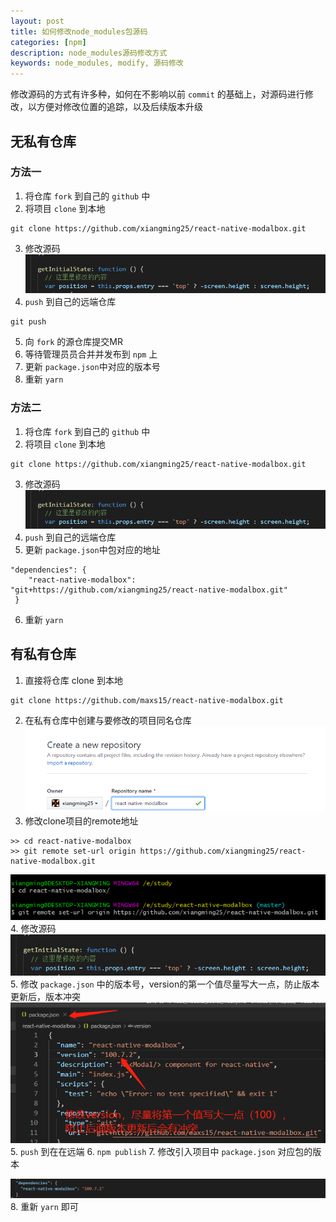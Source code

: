 ```yaml
---
layout: post
title: 如何修改node_modules包源码
categories: [npm]
description: node_modules源码修改方式
keywords: node_modules, modify, 源码修改
---
```


修改源码的方式有许多种，如何在不影响以前 `commit` 的基础上，对源码进行修改，以方便对修改位置的追踪，以及后续版本升级

## 无私有仓库

### 方法一

1. 将仓库 `fork` 到自己的 `github` 中
2. 将项目 `clone` 到本地
```
git clone https://github.com/xiangming25/react-native-modalbox.git
```
3. 修改源码
![修改的源码](/assets/images/2019/09/20190919221931.png)
4. `push` 到自己的远端仓库
```
git push
```
5. 向 `fork` 的源仓库提交MR
6. 等待管理员员合并并发布到 `npm` 上
7. 更新 `package.json`中对应的版本号
8. 重新 `yarn`

### 方法二

1. 将仓库 `fork` 到自己的 `github` 中
2. 将项目 `clone` 到本地
```
git clone https://github.com/xiangming25/react-native-modalbox.git
```
3. 修改源码
![修改的源码](/assets/images/2019/09/20190919221931.png)
4. `push` 到自己的远端仓库
5. 更新 `package.json`中包对应的地址
```
"dependencies": {
    "react-native-modalbox": "git+https://github.com/xiangming25/react-native-modalbox.git"
 }
```
6. 重新 `yarn`

## 有私有仓库

1. 直接将仓库 clone 到本地
```
git clone https://github.com/maxs15/react-native-modalbox.git
```
2. 在私有仓库中创建与要修改的项目同名仓库
![创建同名仓库](/assets/images/2019/09/20190919224111.png)
3. 修改clone项目的remote地址
```
>> cd react-native-modalbox
>> git remote set-url origin https://github.com/xiangming25/react-native-modalbox.git
```
![重新设置remote url](/assets/images/2019/09/20190919224403.png)
4. 修改源码
![修改的源码](/assets/images/2019/09/20190919221931.png)
5. 修改 `package.json` 中的版本号，version的第一个值尽量写大一点，防止版本更新后，版本冲突
![修改version](/assets/images/2019/09/20190919223223.png)
5. `push` 到在在远端
6. `npm publish`
7. 修改引入项目中 `package.json` 对应包的版本

![修改package中对应的version](/assets/images/2019/09/20190919232519.png)
8. 重新 `yarn` 即可